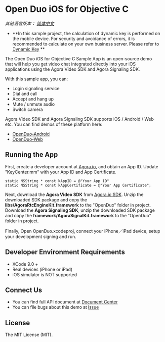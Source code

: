 # Open Duo iOS for Objective C

*其他语言版本： [简体中文](README.md)*

- **In this sample project, the calculation of dynamic key is performed on the mobile device. For security and avoidance of errors, it is recommended to calculate on your own business server. Please refer to [Dynamic Key](https://docs.agora.io/en/2.0.2/product/Voice/Product%20Overview/key) **

The Open Duo iOS for Objective C Sample App is an open-source demo that will help you get video chat integrated directly into your iOS applications using the Agora Video SDK and Agora Signaling SDK.

With this sample app, you can:

- Login signaling service
- Dial and call
- Accept and hang up
- Mute / unmute audio
- Switch camera

Agora Video SDK and Agora Signaling SDK supports iOS / Android / Web etc. You can find demos of these platform here:

- [OpenDuo-Android](https://github.com/AgoraIO/OpenDuo-Android)
- [OpenDuo-Web](https://github.com/AgoraIO/OpenDuo-Web)

## Running the App
First, create a developer account at [Agora.io](https://dashboard.agora.io/signin/), and obtain an App ID. Update "KeyCenter.mm" with your App ID and App Certificate.

```
static NSString * const kAppID = @"Your App ID"
static NSString * const kAppCertificate = @"Your App Certificate";
```

Next, download the **Agora Video SDK** from [Agora.io SDK](https://www.agora.io/en/download/). Unzip the downloaded SDK package and copy the **libs/AgoraRtcEngineKit.framework** to the "OpenDuo" folder in project. Download the **Agora Signaling SDK**, unzip the downloaded SDK package and copy the **framework/AgoraSignalKit.framework** to the "OpenDuo" folder in project.

Finally, Open OpenDuo.xcodeproj, connect your iPhone／iPad device, setup your development signing and run.

## Developer Environment Requirements
* XCode 9.0 +
* Real devices (iPhone or iPad)
* iOS simulator is NOT supported

## Connect Us

- You can find full API document at [Document Center](https://docs.agora.io/en/)
- You can file bugs about this demo at [issue](https://github.com/AgoraIO/OpenDuo-iOS-Objective-C/issues)

## License

The MIT License (MIT).
